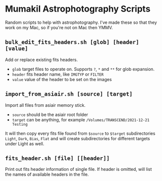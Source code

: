 # Mumakil Astrophotography Scripts

Random scripts to help with astrophotography. I've made these so that they work on my Mac, so if you're not on Mac then YMMV.

## `bulk_edit_fits_headers.sh [glob] [header] [value]`

Add or replace existing fits headers.

* `glob` target files to operate on. Supports `?`, `*` and `**` for glob expansion.
* `header` fits header name, like `IMGTYP` or `FILTER`
* `value` value of the header to be set on the images

## `import_from_asiair.sh [source] [target]`

Import all files from asiair memory stick.

* `source` should be the asiair root folder
* `target` can be anything, for example `/Volumes/TRANSCEND/2021-12-21 Testing`

It will then copy every fits file found from `$source` to `$target` subdirectories `Light`, `Dark`, `Bias`, `Flat` and will create subdirectories for different targets under Light as well.

## `fits_header.sh [file] [[header]]`

Print out fits header information of single file. If header is omitted, will list the names of available headers in the file.
